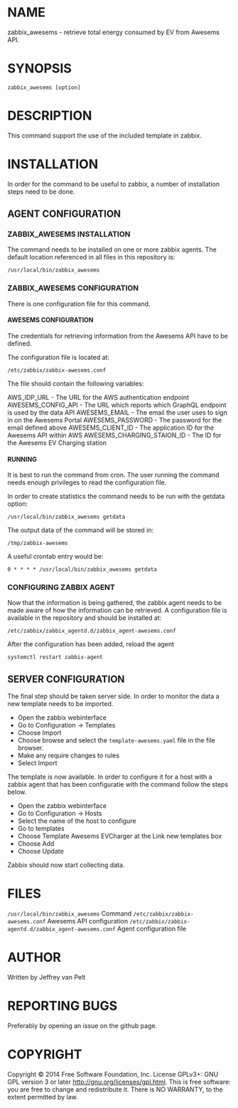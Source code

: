 # NAME

zabbix_awesems - retrieve total energy consumed by EV from Awesems API.

# SYNOPSIS

`zabbix_awesems [option]`

# DESCRIPTION

This command support the use of the included template in zabbix.

# INSTALLATION

In order for the command to be useful to zabbix, a number of installation steps
need to be done.

## AGENT CONFIGURATION

### ZABBIX_AWESEMS INSTALLATION

The command needs to be installed on one or more zabbix agents. The default location
referenced in all files in this repository is:

`/usr/local/bin/zabbix_awesems`

### ZABBIX_AWESEMS CONFIGURATION

There is one configuration file for this command.

#### AWESEMS CONFIGURATION

The credentials for retrieving information from the Awesems API have to be defined.

The configuration file is located at:

`/etc/zabbix/zabbix-awesems.conf`

The file should contain the following variables:

  AWS_IDP_URL - The URL for the AWS authentication endpoint
  AWESEMS_CONFIG_API - The URL which reports which GraphQL endpoint is used by the data API
  AWESEMS_EMAIL - The email the user uses to sign in on the Awesems Portal
  AWESEMS_PASSWORD - The password for the email defined above
  AWESEMS_CLIENT_ID - The application ID for the Awesems API within AWS
  AWESEMS_CHARGING_STAION_ID - The ID for the Awesems EV Charging station

#### RUNNING

It is best to run the command from cron. The user running the command needs enough
privileges to read the configuration file.

In order to create statistics the command needs to be run with the getdata option:

`/usr/local/bin/zabbix_awesems getdata`

The output data of the command will be stored in:

`/tmp/zabbix-awesems`

A useful crontab entry would be:

`0 * * * * /usr/local/bin/zabbix_awesems getdata`

### CONFIGURING ZABBIX AGENT

Now that the information is being gathered, the zabbix agent needs to be made aware
of how the information can be retrieved. A configuration file is available in the
repository and should be installed at:

`/etc/zabbix/zabbix_agentd.d/zabbix_agent-awesems.conf`

After the configuration has been added, reload the agent

`systemctl restart zabbix-agent`

## SERVER CONFIGURATION

The final step should be taken server side. In order to monitor the data a new
template needs to be imported.

* Open the zabbix webinterface
* Go to Configuration -> Templates
* Choose Import
* Choose browse and select the `template-awesems.yaml` file in the file browser.
* Make any require changes to rules
* Select Import

The template is now available. In order to configure it for a host with a zabbix
agent that has been configuratie with the command follow the steps below.

* Open the zabbix webinterface
* Go to Configuration -> Hosts
* Select the name of the host to configure
* Go to templates
* Choose Template Awesems EVCharger at the Link new templates box
* Choose Add
* Choose Update

Zabbix should now start collecting data.

# FILES

`/usr/local/bin/zabbix_awesems` Command
`/etc/zabbix/zabbix-awesems.conf` Awesems API configuration
`/etc/zabbix/zabbix-agentd.d/zabbix_agent-awesems.conf` Agent configuration file

# AUTHOR

Written by Jeffrey van Pelt

# REPORTING BUGS

Preferably by opening an issue on the github page.

# COPYRIGHT

Copyright  ©  2014  Free Software Foundation, Inc.  License GPLv3+: GNU
GPL version 3 or later <http://gnu.org/licenses/gpl.html>.
This is free software: you are free  to  change  and  redistribute  it.
There is NO WARRANTY, to the extent permitted by law.
